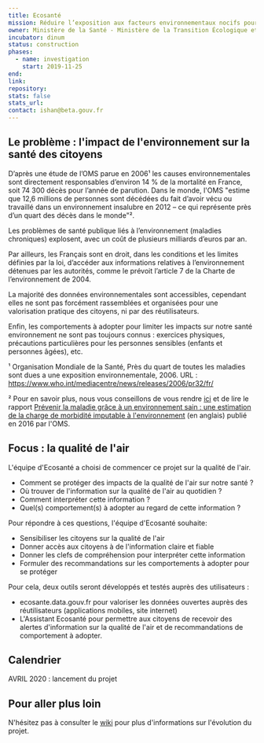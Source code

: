 ```yaml
---
title: Ecosanté
mission: Réduire l’exposition aux facteurs environnementaux nocifs pour la santé
owner: Ministère de la Santé - Ministère de la Transition Écologique et Solidaire
incubator: dinum
status: construction
phases:
  - name: investigation
    start: 2019-11-25 
end: 
link:
repository:
stats: false 
stats_url: 
contact: ishan@beta.gouv.fr
---
```


## Le problème : l'impact de l'environnement sur la santé des citoyens

D’après une étude de l’OMS parue en 2006¹ les causes environnementales sont directement responsables d’environ 14 % de la mortalité en France, soit 74 300 décès pour l’année de parution. Dans le monde, l'OMS "estime que 12,6 millions de personnes sont décédées du fait d’avoir vécu ou travaillé dans un environnement insalubre en 2012 – ce qui représente près d’un quart des décès dans le monde"². 

Les problèmes de santé publique liés à l’environnement (maladies chroniques) explosent, avec un coût de plusieurs milliards d’euros par an.

Par ailleurs, les Français sont en droit, dans les conditions et les limites définies par la loi, d’accéder aux informations relatives à l’environnement détenues par les autorités, comme le prévoit l’article 7 de la Charte de l’environnement de 2004. 

La majorité des données environnementales sont accessibles, cependant elles ne sont pas forcément rassemblées et organisées pour une valorisation pratique des citoyens, ni par des réutilisateurs. 

Enfin, les comportements à adopter pour limiter les impacts sur notre santé environnement ne sont pas toujours connus : exercices physiques, précautions particulières pour les personnes sensibles (enfants et personnes âgées), etc.

¹ Organisation Mondiale de la Santé, Près du quart de toutes les maladies sont dues a une exposition environnementale, 2006. URL : https://www.who.int/mediacentre/news/releases/2006/pr32/fr/

² Pour en savoir plus, nous vous conseillons de vous rendre [ici](https://www.who.int/features/factfiles/environmental-disease-burden/fr/) et de lire le rapport [Prévenir la maladie grâce à un environnement sain : une estimation de la charge de morbidité imputable à l'environnement](https://apps.who.int/iris/bitstream/handle/10665/204585/9789241565196_eng.pdf;jsessionid=2AFB9996BC5A200B74BCAAF3CF4F9449?sequence=1) (en anglais) publié en 2016 par l'OMS. 

## Focus : la qualité de l'air

L'équipe d'Ecosanté a choisi de commencer ce projet sur la qualité de l'air. 

* Comment se protéger des impacts de la qualité de l'air sur notre santé ? 
* Où trouver de l'information sur la qualité de l'air au quotidien ? 
* Comment interpréter cette information ? 
* Quel(s) comportement(s) à adopter au regard de cette information ?

Pour répondre à ces questions, l'équipe d'Ecosanté souhaite:
* Sensibiliser les citoyens sur la qualité de l'air 
* Donner accès aux citoyens à de l'information claire et fiable
* Donner les clefs de compréhension pour interpréter cette information 
* Formuler des recommandations sur les comportements à adopter pour se protéger

Pour cela, deux outils seront développés et testés auprès des utilisateurs :
* ecosante.data.gouv.fr pour valoriser les données ouvertes auprès des réutilisateurs (applications mobiles, site internet)
* L'Assistant Ecosanté pour permettre aux citoyens de recevoir des alertes d'information sur la qualité de l'air et de recommandations de comportement à adopter. 

## Calendrier

AVRIL 2020 : lancement du projet 

## Pour aller plus loin

N'hésitez pas à consulter le [wiki](https://github.com/betagouv/ecosante/wiki/) pour plus d'informations sur l'évolution du projet. 
